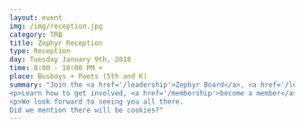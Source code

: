 ```yaml
---
layout: event
img: /img/reception.jpg
category: TRB
title: Zephyr Reception
type: Reception
day: Tuesday January 9th, 2018
time: 8:00 - 10:00 PM +
place: Busboys + Poets (5th and K)
summary: "Join the <a href='/leadership'>Zephyr Board</a>, <a href='/leadership'>Instigators</a>, and the travel analysis community for a festive evening celebrating our 2018 Agenda.
<p>Learn how to get involved, <a href='/membership'>become a member</a>, and voice your opinion and needs.
<p>We look forward to seeing you all there.
Did we mention there will be cookies?"
---
```




